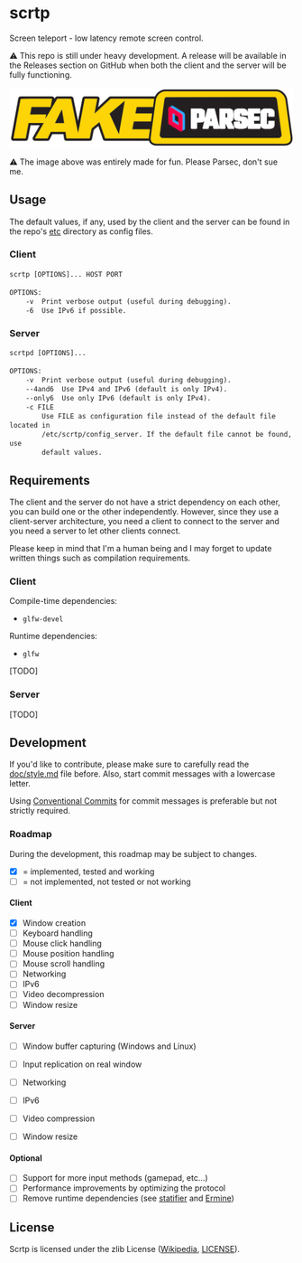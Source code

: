 # scrtp

Screen teleport - low latency remote screen control.

⚠ This repo is still under heavy development. A release will be available in the
Releases section on GitHub when both the client and the server will be fully
functioning.

![fake parsec logo](img/fake_parsec_logo.png)

⚠ The image above was entirely made for fun. Please Parsec, don't sue me.

## Usage

The default values, if any, used by the client and the server can be found in
the repo's [etc](etc/) directory as config files.

### Client

```
scrtp [OPTIONS]... HOST PORT

OPTIONS:
    -v  Print verbose output (useful during debugging).
    -6  Use IPv6 if possible.
```

### Server

```
scrtpd [OPTIONS]...

OPTIONS:
    -v  Print verbose output (useful during debugging).
    --4and6  Use IPv4 and IPv6 (default is only IPv4).
    --only6  Use only IPv6 (default is only IPv4).
    -c FILE
        Use FILE as configuration file instead of the default file located in
        /etc/scrtp/config_server. If the default file cannot be found, use
        default values.
```

## Requirements

The client and the server do not have a strict dependency on each other, you can
build one or the other independently. However, since they use a client-server
architecture, you need a client to connect to the server and you need a server
to let other clients connect.

Please keep in mind that I'm a human being and I may forget to update written
things such as compilation requirements.

### Client

Compile-time dependencies:
 - `glfw-devel`

Runtime dependencies:
 - `glfw`

[TODO]

### Server

[TODO]

## Development

If you'd like to contribute, please make sure to carefully read the
[doc/style.md](doc/style.md) file before. Also, start commit messages with a
lowercase letter.

Using [Conventional Commits](https://www.conventionalcommits.org) for commit
messages is preferable but not strictly required.

### Roadmap

During the development, this roadmap may be subject to changes.

- [x] = implemented, tested and working
- [ ] = not implemented, not tested or not working

#### Client

 - [x] Window creation
 - [ ] Keyboard handling
 - [ ] Mouse click handling
 - [ ] Mouse position handling
 - [ ] Mouse scroll handling
 - [ ] Networking
 - [ ] IPv6
 - [ ] Video decompression
 - [ ] Window resize

#### Server

 - [ ] Window buffer capturing (Windows and Linux)
 - [ ] Input replication on real window
 - [ ] Networking
 - [ ] IPv6
 - [ ] Video compression
 - [ ] Window resize


#### Optional

 - [ ] Support for more input methods (gamepad, etc...)
 - [ ] Performance improvements by optimizing the protocol
 - [ ] Remove runtime dependencies (see
       [statifier](http://statifier.sourceforge.net/) and
       [Ermine](http://www.magicermine.com/))

## License

Scrtp is licensed under the zlib License
([Wikipedia](https://en.wikipedia.org/wiki/Zlib_License), [LICENSE](LICENSE)).
